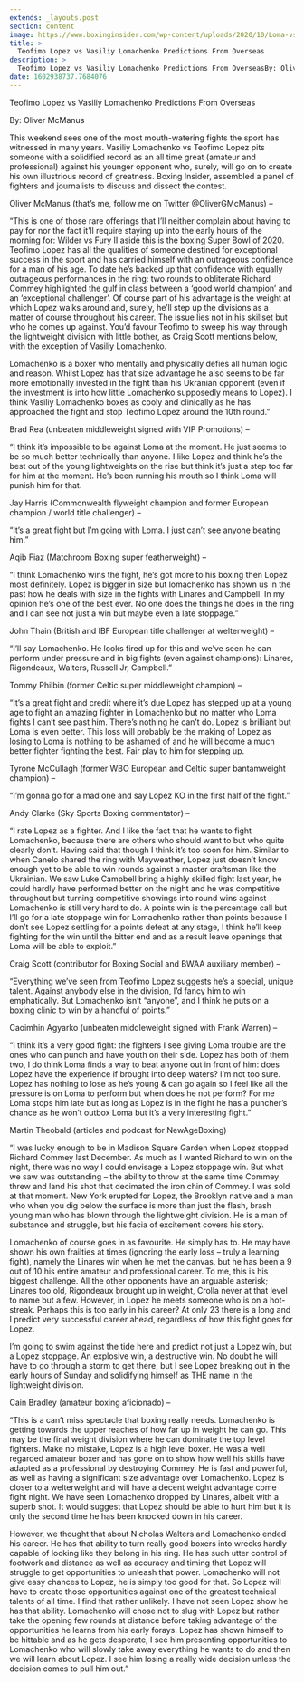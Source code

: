 ```yaml
--- 
extends: _layouts.post 
section: content 
image: https://www.boxinginsider.com/wp-content/uploads/2020/10/Loma-vs-Lopez.jpg 
title: > 
  Teofimo Lopez vs Vasiliy Lomachenko Predictions From Overseas 
description: > 
  Teofimo Lopez vs Vasiliy Lomachenko Predictions From OverseasBy: Oliver McManusThis weekend sees one of the most mouth-watering fights the sport has witnessed in many years.Vasiliy Lomachenko vs Teofimo Lopez pits someone with a solidified record as an all time great (amateur and professional) against his younger opponent who, surely, will go on to create his own illustrious record of greatness.Teofimo Lopez has all the qualities of someone destined for exceptional success in the sport and has carried himself with an outrageous confidence for a man of his age.And I like the fact that he wants to fight Lomachenko, because there are others who should want to but who quite clearly don’t.I’m going to swim against the tide here and predict not just a Lopez win, but a Lopez stoppage. 
date: 1602938737.7684076 
--- 
```

Teofimo Lopez vs Vasiliy Lomachenko Predictions From Overseas

By: Oliver McManus

This weekend sees one of the most mouth-watering fights the sport has witnessed in many years. Vasiliy Lomachenko vs Teofimo Lopez pits someone with a solidified record as an all time great (amateur and professional) against his younger opponent who, surely, will go on to create his own illustrious record of greatness. Boxing Insider, assembled a panel of fighters and journalists to discuss and dissect the contest.

Oliver McManus (that’s me, follow me on Twitter @OliverGMcManus) –

“This is one of those rare offerings that I’ll neither complain about having to pay for nor the fact it’ll require staying up into the early hours of the morning for: Wilder vs Fury II aside this is the boxing Super Bowl of 2020. Teofimo Lopez has all the qualities of someone destined for exceptional success in the sport and has carried himself with an outrageous confidence for a man of his age. To date he’s backed up that confidence with equally outrageous performances in the ring: two rounds to obliterate Richard Commey highlighted the gulf in class between a ‘good world champion’ and an ‘exceptional challenger’. Of course part of his advantage is the weight at which Lopez walks around and, surely, he’ll step up the divisions as a matter of course throughout his career. The issue lies not in his skillset but who he comes up against. You’d favour Teofimo to sweep his way through the lightweight division with little bother, as Craig Scott mentions below, with the exception of Vasiliy Lomachenko.

Lomachenko is a boxer who mentally and physically defies all human logic and reason. Whilst Lopez has that size advantage he also seems to be far more emotionally invested in the fight than his Ukranian opponent (even if the investment is into how little Lomachenko supposedly means to Lopez). I think Vasiliy Lomachenko boxes as cooly and clinically as he has approached the fight and stop Teofimo Lopez around the 10th round.”

Brad Rea (unbeaten middleweight signed with VIP Promotions) –

“I think it’s impossible to be against Loma at the moment. He just seems to be so much better technically than anyone. I like Lopez and think he’s the best out of the young lightweights on the rise but think it’s just a step too far for him at the moment. He’s been running his mouth so I think Loma will punish him for that.

Jay Harris (Commonwealth flyweight champion and former European champion / world title challenger) –

“It’s a great fight but I’m going with Loma. I just can’t see anyone beating him.”

Aqib Fiaz (Matchroom Boxing super featherweight) –

“I think Lomachenko wins the fight, he’s got more to his boxing then Lopez most definitely. Lopez is bigger in size but lomachenko has shown us in the past how he deals with size in the fights with Linares and Campbell. In my opinion he’s one of the best ever. No one does the things he does in the ring and I can see not just a win but maybe even a late stoppage.”

John Thain (British and IBF European title challenger at welterweight) –

“I’ll say Lomachenko. He looks fired up for this and we’ve seen he can perform under pressure and in big fights (even against champions): Linares, Rigondeaux, Walters, Russell Jr, Campbell.”

Tommy Philbin (former Celtic super middleweight champion) –

“It’s a great fight and credit where it’s due Lopez has stepped up at a young age to fight an amazing fighter in Lomachenko but no matter who Loma fights I can’t see past him. There’s nothing he can’t do. Lopez is brilliant but Loma is even better. This loss will probably be the making of Lopez as losing to Loma is nothing to be ashamed of and he will become a much better fighter fighting the best. Fair play to him for stepping up.

Tyrone McCullagh (former WBO European and Celtic super bantamweight champion) –

“I’m gonna go for a mad one and say Lopez KO in the first half of the fight.”

Andy Clarke (Sky Sports Boxing commentator) –

“I rate Lopez as a fighter. And I like the fact that he wants to fight Lomachenko, because there are others who should want to but who quite clearly don’t. Having said that though I think it’s too soon for him. Similar to when Canelo shared the ring with Mayweather, Lopez just doesn’t know enough yet to be able to win rounds against a master craftsman like the Ukrainian. We saw Luke Campbell bring a highly skilled fight last year, he could hardly have performed better on the night and he was competitive throughout but turning competitive showings into round wins against Lomachenko is still very hard to do. A points win is the percentage call but I’ll go for a late stoppage win for Lomachenko rather than points because I don’t see Lopez settling for a points defeat at any stage, I think he’ll keep fighting for the win until the bitter end and as a result leave openings that Loma will be able to exploit.”

Craig Scott (contributor for Boxing Social and BWAA auxiliary member) –

“Everything we’ve seen from Teofimo Lopez suggests he’s a special, unique talent. Against anybody else in the division, I’d fancy him to win emphatically. But Lomachenko isn’t “anyone”, and I think he puts on a boxing clinic to win by a handful of points.”

Caoimhin Agyarko (unbeaten middleweight signed with Frank Warren) –

“I think it’s a very good fight: the fighters I see giving Loma trouble are the ones who can punch and have youth on their side. Lopez has both of them two, I do think Loma finds a way to beat anyone out in front of him: does Lopez have the experience if brought into deep waters? I’m not too sure. Lopez has nothing to lose as he’s young & can go again so I feel like all the pressure is on Loma to perform but when does he not perform? For me Loma stops him late but as long as Lopez is in the fight he has a puncher’s chance as he won’t outbox Loma but it’s a very interesting fight.”

Martin Theobald (articles and podcast for NewAgeBoxing)

“I was lucky enough to be in Madison Square Garden when Lopez stopped Richard Commey last December. As much as I wanted Richard to win on the night, there was no way I could envisage a Lopez stoppage win. But what we saw was outstanding – the ability to throw at the same time Commey threw and land his shot that decimated the iron chin of Commey. I was sold at that moment. New York erupted for Lopez, the Brooklyn native and a man who when you dig below the surface is more than just the flash, brash young man who has blown through the lightweight division. He is a man of substance and struggle, but his facia of excitement covers his story.

Lomachenko of course goes in as favourite. He simply has to. He may have shown his own frailties at times (ignoring the early loss – truly a learning fight), namely the Linares win when he met the canvas, but he has been a 9 out of 10 his entire amateur and professional career. To me, this is his biggest challenge. All the other opponents have an arguable asterisk; Linares too old, Rigondeaux brought up in weight, Crolla never at that level to name but a few. However, in Lopez he meets someone who is on a hot-streak. Perhaps this is too early in his career? At only 23 there is a long and I predict very successful career ahead, regardless of how this fight goes for Lopez.

I’m going to swim against the tide here and predict not just a Lopez win, but a Lopez stoppage. An explosive win, a destructive win. No doubt he will have to go through a storm to get there, but I see Lopez breaking out in the early hours of Sunday and solidifying himself as THE name in the lightweight division.

Cain Bradley (amateur boxing aficionado) –

“This is a can’t miss spectacle that boxing really needs. Lomachenko is getting towards the upper reaches of how far up in weight he can go. This may be the final weight division where he can dominate the top level fighters. Make no mistake, Lopez is a high level boxer. He was a well regarded amateur boxer and has gone on to show how well his skills have adapted as a professional by destroying Commey. He is fast and powerful, as well as having a significant size advantage over Lomachenko. Lopez is closer to a welterweight and will have a decent weight advantage come fight night. We have seen Lomachenko dropped by Linares, albeit with a superb shot. It would suggest that Lopez should be able to hurt him but it is only the second time he has been knocked down in his career.

However, we thought that about Nicholas Walters and Lomachenko ended his career. He has that ability to turn really good boxers into wrecks hardly capable of looking like they belong in his ring. He has such utter control of footwork and distance as well as accuracy and timing that Lopez will struggle to get opportunities to unleash that power. Lomachenko will not give easy chances to Lopez, he is simply too good for that. So Lopez will have to create those opportunities against one of the greatest technical talents of all time. I find that rather unlikely. I have not seen Lopez show he has that ability. Lomachenko will chose not to slug with Lopez but rather take the opening few rounds at distance before taking advantage of the opportunities he learns from his early forays. Lopez has shown himself to be hittable and as he gets desperate, I see him presenting opportunities to Lomachenko who will slowly take away everything he wants to do and then we will learn about Lopez. I see him losing a really wide decision unless the decision comes to pull him out.”